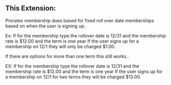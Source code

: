 This Extension:
--------------

Prorates membership dues based for fixed roll over date memberships based on when the user is signing up.

Ex: If for the membership type the rollover date is 12/31 and the membership rate is $12.00 and the term is one year If the user signs up for a membership on 12/1 they will only be charged $1.00.

If there are options for more than one term this still works..

EX: If for the membership type the rollover date is 12/31 and the membership rate is $12.00  and the term is one year If the user signs up for a membership on 12/1 for two terms they will be charged $13.00.
